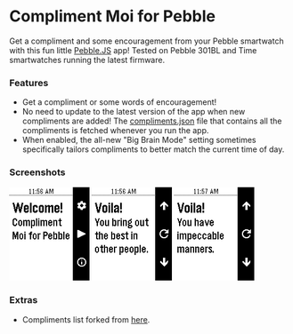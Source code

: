 # Compliment Moi for Pebble
Get a compliment and some encouragement from your Pebble smartwatch with this fun little [Pebble.JS](https://github.com/pebble/pebblejs) app! Tested on Pebble 301BL and Time smartwatches running the latest firmware.

### Features
- Get a compliment or some words of encouragement!
- No need to update to the latest version of the app when new compliments are added! The [compliments.json](compliments.json) file that contains all the compliments is fetched whenever you run the app.
- When enabled, the all-new "Big Brain Mode" setting sometimes specifically tailors compliments to better match the current time of day.

### Screenshots
![home](Screenshots/home.png)
![compliment](Screenshots/compliment1.png)
![compliment](Screenshots/compliment3.png)

### Extras
- Compliments list forked from [here](https://gist.github.com/bmatheny/59cd6b745f464bd5599e0d9ab924903c).
